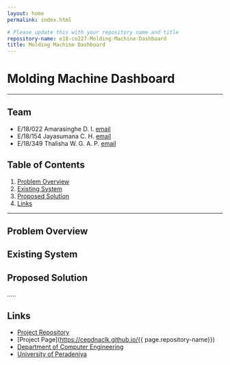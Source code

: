 ```yaml
---
layout: home
permalink: index.html

# Please update this with your repository name and title
repository-name: e18-co227-Molding-Machine-Dashboard
title: Molding Machine Dashboard
---
```

# Molding Machine Dashboard
---
## Team
-  E/18/022 Amarasinghe D. I. [email](mailto:e18022@eng.pdn.ac.lk)
-  E/18/154 Jayasumana C. H. [email](mailto:e18154@eng.pdn.ac.lk)
-  E/18/349 Thalisha W. G. A. P. [email](mailto:e18349@eng.pdn.ac.lk)

## Table of Contents
1. [Problem Overview](#Problem-Overview)
2. [Existing System](#Existing-System)
2. [Proposed Solution](#Proposed-Solution)
3. [Links](#links)

---

## Problem Overview



## Existing System


## Proposed Solution

.....

## Links

- [Project Repository](https://github.com/cepdnaclk/e18-co227-Molding-Machine-Dashboard)
- [Project Page](https://cepdnaclk.github.io/{{ page.repository-name}})
- [Department of Computer Engineering](http://www.ce.pdn.ac.lk/)
- [University of Peradeniya](https://eng.pdn.ac.lk/)


[//]: # (Please refer this to learn more about Markdown syntax)
[//]: # (https://github.com/adam-p/markdown-here/wiki/Markdown-Cheatsheet)
